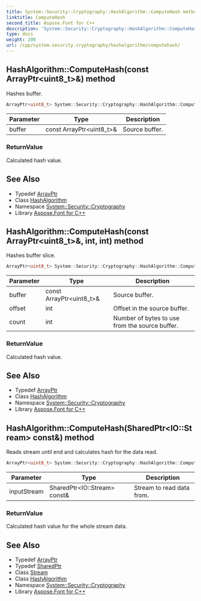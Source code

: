 ```yaml
---
title: System::Security::Cryptography::HashAlgorithm::ComputeHash method
linktitle: ComputeHash
second_title: Aspose.Font for C++
description: 'System::Security::Cryptography::HashAlgorithm::ComputeHash method. Hashes buffer in C++.'
type: docs
weight: 200
url: /cpp/system.security.cryptography/hashalgorithm/computehash/
---
```

## HashAlgorithm::ComputeHash(const ArrayPtr\<uint8_t\>\&) method


Hashes buffer.

```cpp
ArrayPtr<uint8_t> System::Security::Cryptography::HashAlgorithm::ComputeHash(const ArrayPtr<uint8_t> &buffer)
```


| Parameter | Type | Description |
| --- | --- | --- |
| buffer | const ArrayPtr\<uint8_t\>\& | Source buffer. |

### ReturnValue

Calculated hash value.

## See Also

* Typedef [ArrayPtr](../../../system/arrayptr/)
* Class [HashAlgorithm](../)
* Namespace [System::Security::Cryptography](../../)
* Library [Aspose.Font for C++](../../../)
## HashAlgorithm::ComputeHash(const ArrayPtr\<uint8_t\>\&, int, int) method


Hashes buffer slice.

```cpp
ArrayPtr<uint8_t> System::Security::Cryptography::HashAlgorithm::ComputeHash(const ArrayPtr<uint8_t> &buffer, int offset, int count)
```


| Parameter | Type | Description |
| --- | --- | --- |
| buffer | const ArrayPtr\<uint8_t\>\& | Source buffer. |
| offset | int | Offset in the source buffer. |
| count | int | Number of bytes to use from the source buffer. |

### ReturnValue

Calculated hash value.

## See Also

* Typedef [ArrayPtr](../../../system/arrayptr/)
* Class [HashAlgorithm](../)
* Namespace [System::Security::Cryptography](../../)
* Library [Aspose.Font for C++](../../../)
## HashAlgorithm::ComputeHash(SharedPtr\<IO::Stream\> const\&) method


Reads stream until end and calculates hash for the data read.

```cpp
ArrayPtr<uint8_t> System::Security::Cryptography::HashAlgorithm::ComputeHash(SharedPtr<IO::Stream> const &inputStream)
```


| Parameter | Type | Description |
| --- | --- | --- |
| inputStream | SharedPtr\<IO::Stream\> const\& | Stream to read data from. |

### ReturnValue

Calculated hash value for the whole stream data.

## See Also

* Typedef [ArrayPtr](../../../system/arrayptr/)
* Typedef [SharedPtr](../../../system/sharedptr/)
* Class [Stream](../../../system.io/stream/)
* Class [HashAlgorithm](../)
* Namespace [System::Security::Cryptography](../../)
* Library [Aspose.Font for C++](../../../)
